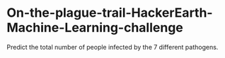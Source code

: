 # On-the-plague-trail-HackerEarth-Machine-Learning-challenge
Predict the total number of people infected by the 7 different pathogens.
